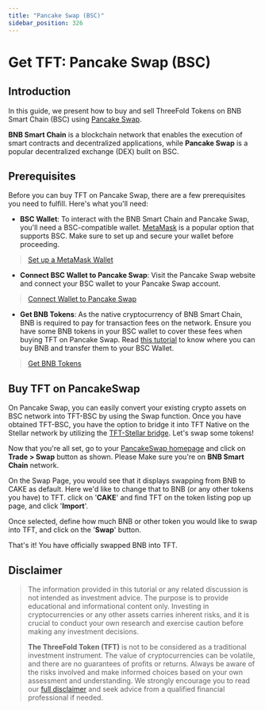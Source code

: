 ```yaml
---
title: "Pancake Swap (BSC)"
sidebar_position: 326
---
```


<h1>Get TFT: Pancake Swap (BSC)</h1>



## Introduction

In this guide, we present how to buy and sell ThreeFold Tokens on BNB Smart Chain (BSC) using [Pancake Swap](https://pancakeswap.finance/).

**BNB Smart Chain** is a blockchain network that enables the execution of smart contracts and decentralized applications, while **Pancake Swap** is a popular decentralized exchange (DEX) built on BSC. 

## Prerequisites

Before you can buy TFT on Pancake Swap, there are a few prerequisites you need to fulfill. Here's what you'll need:

- **BSC Wallet**: To interact with the BNB Smart Chain and Pancake Swap, you'll need a BSC-compatible wallet. [MetaMask](https://metamask.io/) is a popular option that supports BSC. Make sure to set up and secure your wallet before proceeding.

> [Set up a MetaMask Wallet](../storing_tft/metamask.md)

- **Connect BSC Wallet to Pancake Swap**: Visit the Pancake Swap website and connect your BSC wallet to your Pancake Swap account.

> [Connect Wallet to Pancake Swap](https://docs.pancakeswap.finance/readme/get-started/connection-guide)

- **Get BNB Tokens**: As the native cryptocurrency of BNB Smart Chain, BNB is required to pay for transaction fees on the network. Ensure you have some BNB tokens in your BSC wallet to cover these fees when buying TFT on Pancake Swap. Read [this tutorial](https://fortunly.com/articles/how-to-buy-bnb/) to know where you can buy BNB and transfer them to your BSC Wallet.

> [Get BNB Tokens](https://docs.pancakeswap.finance/readme/get-started/bep20-guide)

##  Buy TFT on PancakeSwap

On Pancake Swap, you can easily convert your existing crypto assets on BSC network into TFT-BSC by using the Swap function. Once you have obtained TFT-BSC, you have the option to bridge it into TFT Native on the Stellar network by utilizing the [TFT-Stellar bridge](../tft_bridges/tfchain_stellar_bridge.md). Let's swap some tokens!

Now that you're all set, go to your [PancakeSwap homepage](https://pancakeswap.finance/) and click on **Trade > Swap** button as shown. Please Make sure you're on **BNB Smart Chain** network.

On the Swap Page, you would see that it displays swapping from BNB to CAKE as default. Here we'd like to change that to BNB (or any other tokens you have) to TFT. click on '**CAKE**' and find TFT on the token listing pop up page, and click '**Import**'.

Once selected, define how much BNB or other token you would like to swap into TFT, and click on the '**Swap**' button.

That's it! You have officially swapped BNB into TFT. 

## Disclaimer

> The information provided in this tutorial or any related discussion is not intended as investment advice. The purpose is to provide educational and informational content only. Investing in cryptocurrencies or any other assets carries inherent risks, and it is crucial to conduct your own research and exercise caution before making any investment decisions. 
> 
> **The ThreeFold Token (TFT)** is not to be considered as a traditional investment instrument. The value of cryptocurrencies can be volatile, and there are no guarantees of profits or returns. Always be aware of the risks involved and make informed choices based on your own assessment and understanding. We strongly encourage you to read our [full disclaimer](../../../knowledge_base/legal/disclaimer.md) and seek advice from a qualified financial professional if needed.

